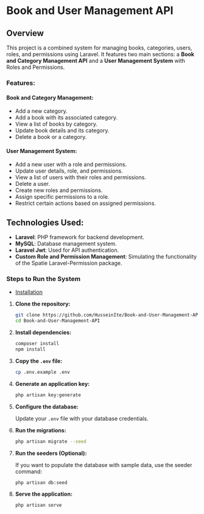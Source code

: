 # Book and User Management API

## Overview
This project is a combined system for managing books, categories, users, roles, and permissions using Laravel. It features two main sections: a **Book and Category Management API** and a **User Management System** with Roles and Permissions.

### Features:

#### Book and Category Management:
- Add a new category.
- Add a book with its associated category.
- View a list of books by category.
- Update book details and its category.
- Delete a book or a category.

#### User Management System:
- Add a new user with a role and permissions.
- Update user details, role, and permissions.
- View a list of users with their roles and permissions.
- Delete a user.
- Create new roles and permissions.
- Assign specific permissions to a role.
- Restrict certain actions based on assigned permissions.

## Technologies Used:
- **Laravel**: PHP framework for backend development.
- **MySQL**: Database management system.
- **Laravel Jwt**: Used for API authentication.
- **Custom Role and Permission Management**: Simulating the functionality of the Spatie Laravel-Permission package.

### Steps to Run the System


- [Installation](#installation)
 1. **Clone the repository:**
 
     ```bash
     git clone https://github.com/HusseinIte/Book-and-User-Management-API.git
     cd Book-and-User-Management-API
     ```
 
 2. **Install dependencies:**
 
     ```bash
     composer install
     npm install
     ```
 
 3. **Copy the `.env` file:**
 
     ```bash
     cp .env.example .env
     ```
 
 4. **Generate an application key:**
 
     ```bash
     php artisan key:generate
     ```
 
 5. **Configure the database:**
 
     Update your `.env` file with your database credentials.
 
 6. **Run the migrations:**
 
     ```bash
     php artisan migrate --seed
     ```
 7. **Run the seeders (Optional):**
 
     If you want to populate the database with sample data, use the seeder command:
 
     ```bash
     php artisan db:seed
     ```
 8. **Serve the application:**
 
     ```bash
     php artisan serve
     ```
